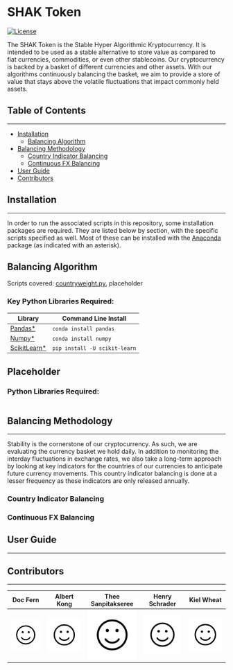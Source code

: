 # SHAK Token

[![License](https://img.shields.io/badge/license-MIT-blue.svg)](https://opensource.org/licenses/MIT)

The SHAK Token is the Stable Hyper Algorithmic Kryptocurrency. It is intended to be used as a stable alternative to store value as compared to fiat currencies, commodities, or even other stablecoins. Our cryptocurrency is backed by a basket of different currencies and other assets. With our algorithms continuously balancing the basket, we aim to provide a store of value that stays above the volatile fluctuations that impact commonly held assets.

## Table of Contents
---
- [Installation](#installation)
    - [Balancing Algorithm](#balancing-algorithm)
- [Balancing Methodology](#balancing-methodology)
    - [Country Indicator Balancing](#country-indicator-balancing)
    - [Continuous FX Balancing](#continuous-fx-balancing)
- [User Guide](#user-guide)
- [Contributors](#contributors)

## Installation
---

In order to run the associated scripts in this repository, some installation packages are required. They are listed below by section, with the specific scripts specified as well. Most of these can be installed with the [Anaconda](https://www.anaconda.com) package (as indicated with an asterisk).

## Balancing Algorithm

Scripts covered: [countryweight.py](countryweight.py), placeholder

### Key Python Libraries Required:
|Library|Command Line Install|
|-------|-----------------------------|
|[Pandas*](https://pandas.pydata.org/getting_started.html) | ```conda install pandas``` |
|[Numpy*](https://numpy.org/install/)  | ```conda install numpy```  |
|[ScikitLearn*](https://scikit-learn.org/stable/install.html#)|```pip install -U scikit-learn```|


## Placeholder

### Python Libraries Required:

```
```


## Balancing Methodology
---

Stability is the cornerstone of our cryptocurrency. As such, we are evaluating the currency basket we hold daily. In addition to monitoring the interday fluctuations in exchange rates, we also take a long-term approach by looking at key indicators for the countries of our currencies to anticipate future currency movements. This country indicator balancing is done at a lesser frequency as these indicators are only released annually.

### Country Indicator Balancing


### Continuous FX Balancing

## User Guide
---



## Contributors
---
|Doc Fern|Albert Kong|Thee Sanpitakseree|Henry Schrader|Kiel Wheat|
|:------:|:---------:|:----------------:|:------------:|:--------:|
|![Doc](images/propic.png)| ![Albert](images/propic.png)| ![Thee](images/propic.png)| ![Henry](images/propic.png)| ![Kiel](images/propic.png)|
